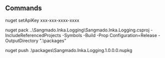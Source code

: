 Commands
------------
nuget setApiKey xxx-xxx-xxxx-xxxx

nuget pack ..\Sangmado.Inka.Logging\Sangmado.Inka.Logging.csproj -IncludeReferencedProjects -Symbols -Build -Prop Configuration=Release -OutputDirectory ".\packages"

nuget push .\packages\Sangmado.Inka.Logging.1.0.0.0.nupkg

